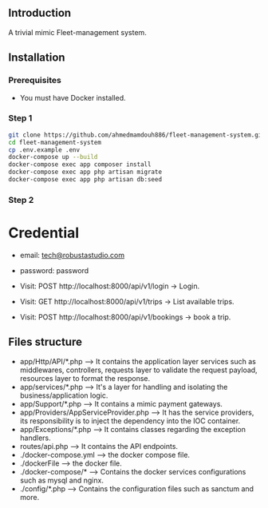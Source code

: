 ## Introduction

A trivial mimic Fleet-management system.

## Installation

### Prerequisites

* You must have Docker installed.

### Step 1
```bash
git clone https://github.com/ahmedmamdouh886/fleet-management-system.git
cd fleet-management-system
cp .env.example .env
docker-compose up --build
docker-compose exec app composer install
docker-compose exec app php artisan migrate
docker-compose exec app php artisan db:seed
``` 
### Step 2
# Credential
* email: tech@robustastudio.com
* password: password

* Visit: POST http://localhost:8000/api/v1/login -> Login.
* Visit: GET http://localhost:8000/api/v1/trips -> List available trips.
* Visit: POST http://localhost:8000/api/v1/bookings -> book a trip.

## Files structure

* app/Http/API/*.php --> It contains the application layer services such as middlewares, controllers, requests layer to validate the request payload, resources layer to format the response.
* app/services/*.php --> It's a layer for handling and isolating the business/application logic.
* app/Support/*.php --> It contains a mimic payment gateways.
* app/Providers/AppServiceProvider.php --> It has the service providers, its responsibility is to inject the dependency into the IOC container.
* app/Exceptions/*.php --> It contains classes regarding the exception handlers.
* routes/api.php --> It contains the API endpoints.
* ./docker-compose.yml --> the docker compose file.
* ./dockerFile --> the docker file.
* ./docker-compose/* --> Contains the docker services configurations such as mysql and nginx.
* ./config/*.php --> Contains the configuration files such as sanctum and more.